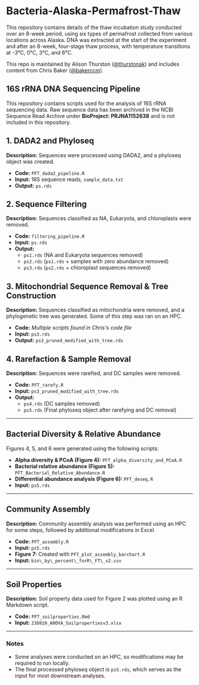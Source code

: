 # Bacteria-Alaska-Permafrost-Thaw

This repository contains details of the thaw incubation study conducted over an 8-week period, using six types of permafrost collected from various locations across Alaska. DNA was extracted at the start of the experiment and after an 8-week, four-stage thaw process, with temperature transitions at -3°C, 0°C, 3°C, and 6°C.

This repo is maintained by Alison Thurston ([@thurstonak](https://github.com/thurstonak)) and includes content from Chris Baker ([@bakerccm](https://github.com/bakerccm)).
## 16S rRNA DNA Sequencing Pipeline

This repository contains scripts used for the analysis of 16S rRNA sequencing data. Raw sequence data has been archived in the NCBI Sequence Read Archive under **BioProject: PRJNA1152638** and is not included in this repository.

## 1. DADA2 and Phyloseq 

**Description:** Sequences were processed using DADA2, and a phyloseq object was created.

- **Code:** `PFT_dada2_pipeline.R`
- **Input:** 16S sequence reads, `sample_data.txt`
- **Output:** `ps.rds`

## 2. Sequence Filtering

**Description:** Sequences classified as NA, Eukaryota, and chloroplasts were removed.

- **Code:** `filtering_pipeline.R`
- **Input:** `ps.rds`
- **Output:**
  - `ps1.rds` (NA and Eukaryota sequences removed)
  - `ps2.rds` (`ps1.rds` + samples with zero abundance removed)
  - `ps3.rds` (`ps2.rds` + chloroplast sequences removed)

## 3. Mitochondrial Sequence Removal & Tree Construction

**Description:** Sequences classified as mitochondria were removed, and a phylogenetic tree was generated. Some of this step was ran on an HPC. 

- **Code:** *Multiple scripts found in Chris's code file*
- **Input:** `ps3.rds`
- **Output:** `ps3_pruned_modified_with_tree.rds`

## 4. Rarefaction & Sample Removal

**Description:** Sequences were rarefied, and DC samples were removed.

- **Code:** `PFT_rarefy.R`
- **Input:** `ps3_pruned_modified_with_tree.rds`
- **Output:**
  - `ps4.rds` (DC samples removed)
  - `ps5.rds` (Final phyloseq object after rarefying and DC removal)

---

## Bacterial Diversity & Relative Abundance

Figures 4, 5, and 6 were generated using the following scripts:

- **Alpha diversity & PCoA (Figure 4):** `PFT_alpha_diversity_and_PCoA.R`
- **Bacterial relative abundance (Figure 5):** `PFT_Bacterial_Relative_Abundance.R`
- **Differential abundance analysis (Figure 6):** `PFT_deseq.R`
- **Input:** `ps5.rds`

---

## Community Assembly

**Description:** Community assembly analysis was performed using an HPC for some steps, followed by additional modifications in Excel.

- **Code:** `PFT_assembly.R`
- **Input:** `ps5.rds`
- **Figure 7:** Created with `PFT_plot_assembly_barchart.R`
- **Input:** `bin\_by\_percent\_forR\_FT\_v2.csv`

---

## Soil Properties

**Description:** Soil property data used for Figure 2 was plotted using an R Markdown script.

- **Code:** `PFT_soilproperties.Rmd`
- **Input:** `230810_ANOVA_Soilpropertiesv3.xlsx`

---

### Notes
- Some analyses were conducted on an HPC, so modifications may be required to run locally.
- The final processed phyloseq object is `ps5.rds`, which serves as the input for most downstream analyses.

